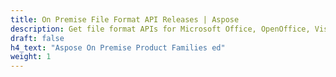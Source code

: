 ```yaml
---
title: On Premise File Format API Releases | Aspose
description: Get file format APIs for Microsoft Office, OpenOffice, Visio, Project, Publisher, Photoshop, AutoCAD, 3D, XPS, PDF, images & Postscript .
draft: false
h4_text: "Aspose On Premise Product Families ed"
weight: 1
---
```

